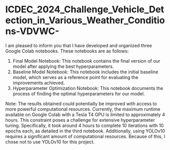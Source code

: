 # ICDEC_2024_Challenge_Vehicle_Detection_in_Various_Weather_Conditions-VDVWC-

I am pleased to inform you that I have developed and organized three Google Colab notebooks. These notebooks are as follows:

1. Final Model Notebook: This notebook contains the final version of our model after applying the best hyperparameters.
2. Baseline Model Notebook: This notebook includes the initial baseline model, which serves as a reference point for evaluating the improvements achieved.
3. Hyperparameter Optimization Notebook: This notebook documents the process of finding the optimal hyperparameters for our model.

Note: The results obtained could potentially be improved with access to more powerful computational resources. Currently, the maximum runtime available on Google Colab with a Tesla T4 GPU is limited to approximately 4 hours. This constraint poses a challenge for extensive hyperparameter tuning. Specifically, it took around 4 hours to complete 10 iterations with 10 epochs each, as detailed in the third notebook. Additionally, using YOLOv10 requires a significant amount of computational resources. Because of this, I chose not to use YOLOv10 for this project.
